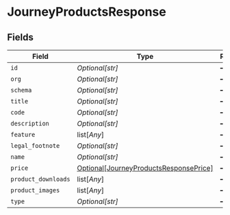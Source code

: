 # JourneyProductsResponse


## Fields

| Field                                                                                         | Type                                                                                          | Required                                                                                      | Description                                                                                   |
| --------------------------------------------------------------------------------------------- | --------------------------------------------------------------------------------------------- | --------------------------------------------------------------------------------------------- | --------------------------------------------------------------------------------------------- |
| `id`                                                                                          | *Optional[str]*                                                                               | :heavy_minus_sign:                                                                            | N/A                                                                                           |
| `org`                                                                                         | *Optional[str]*                                                                               | :heavy_minus_sign:                                                                            | N/A                                                                                           |
| `schema`                                                                                      | *Optional[str]*                                                                               | :heavy_minus_sign:                                                                            | N/A                                                                                           |
| `title`                                                                                       | *Optional[str]*                                                                               | :heavy_minus_sign:                                                                            | N/A                                                                                           |
| `code`                                                                                        | *Optional[str]*                                                                               | :heavy_minus_sign:                                                                            | N/A                                                                                           |
| `description`                                                                                 | *Optional[str]*                                                                               | :heavy_minus_sign:                                                                            | N/A                                                                                           |
| `feature`                                                                                     | list[*Any*]                                                                                   | :heavy_minus_sign:                                                                            | N/A                                                                                           |
| `legal_footnote`                                                                              | *Optional[str]*                                                                               | :heavy_minus_sign:                                                                            | N/A                                                                                           |
| `name`                                                                                        | *Optional[str]*                                                                               | :heavy_minus_sign:                                                                            | N/A                                                                                           |
| `price`                                                                                       | [Optional[JourneyProductsResponsePrice]](../../models/shared/journeyproductsresponseprice.md) | :heavy_minus_sign:                                                                            | N/A                                                                                           |
| `product_downloads`                                                                           | list[*Any*]                                                                                   | :heavy_minus_sign:                                                                            | N/A                                                                                           |
| `product_images`                                                                              | list[*Any*]                                                                                   | :heavy_minus_sign:                                                                            | N/A                                                                                           |
| `type`                                                                                        | *Optional[str]*                                                                               | :heavy_minus_sign:                                                                            | N/A                                                                                           |
